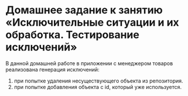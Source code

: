 # Домашнее задание  к занятию «Исключительные ситуации и их обработка. Тестирование исключений»

В данной домашней работе в приложении с менеджером товаров реализована генерация исключений:
1. при попытке удаления несуществующего объекта из репозитория.
2. при попытке добавления объекта с id, который уже используется.
